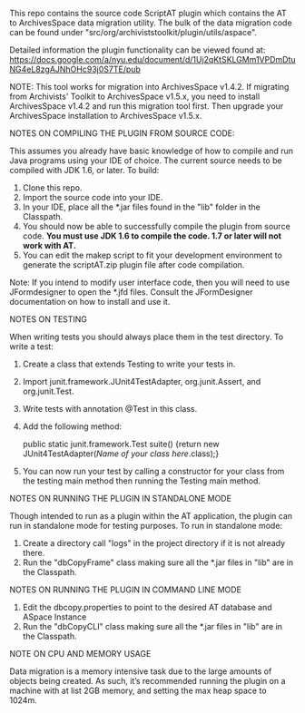 This repo contains the source code ScriptAT plugin which contains the AT to ArchivesSpace data migration
utility. The bulk of the data migration code can be found under "src/org/archiviststoolkit/plugin/utils/aspace".

Detailed information the plugin functionality can be viewed found at:
https://docs.google.com/a/nyu.edu/document/d/1Uj2qKtSKLGMm1VPDmDtuNG4eL8zgAJNhOHc93j0S7TE/pub

NOTE: This tool works for migration into ArchivesSpace v1.4.2. If migrating from Archivists' Toolkit to ArchivesSpace v1.5.x, you need to install ArchivesSpace v1.4.2 and run this migration tool first.  Then upgrade your ArchivesSpace installation to ArchivesSpace v1.5.x.

NOTES ON COMPILING THE PLUGIN FROM SOURCE CODE:

This assumes you already have basic knowledge of how to compile and run Java programs using your
IDE of choice. The current source needs to be compiled with JDK 1.6, or later. To build:

1. Clone this repo.
2. Import the source code into your IDE.
3. In your IDE, place all the *.jar files found in the "lib" folder in the Classpath.
4. You should now be able to successfully compile the plugin from source code. **You must use JDK 1.6 to compile 
   the code. 1.7 or later will not work with AT.**
5. You can edit the makep script to fit your development environment to generate the scriptAT.zip plugin
   file after code compilation.

Note: If you intend to modify user interface code, then you will need to use JFormdesigner to open
the *.jfd files. Consult the JFormDesigner documentation on how to install and use it.

NOTES ON TESTING

When writing tests you should always place them in the test directory. To write a test:

1. Create a class that extends Testing to write your tests in.
2. Import junit.framework.JUnit4TestAdapter, org.junit.Assert, and org.junit.Test.
3. Write tests with annotation @Test in this class.
4. Add the following method:

    public static junit.framework.Test suite() {return new JUnit4TestAdapter(*Name of your class here*.class);}
5. You can now run your test by calling a constructor for your class from the testing main method then running the 
   Testing main method.

NOTES ON RUNNING THE PLUGIN IN STANDALONE MODE

Though intended to run as a plugin within the AT application, the plugin can run in standalone
mode for testing purposes. To run in standalone mode:

1. Create a directory call "logs" in the project directory if it is not already there.
2. Run the "dbCopyFrame" class making sure all the *.jar files in "lib" are in the Classpath.


NOTES ON RUNNING THE PLUGIN IN COMMAND LINE MODE

1. Edit the dbcopy.properties to point to the desired AT database and ASpace Instance
2. Run the "dbCopyCLI" class making sure all the *.jar files in "lib" are in the Classpath.


NOTE ON CPU AND MEMORY USAGE

Data migration is a memory intensive task due to the large amounts of objects being created.
As such, it’s recommended running the plugin on a machine with at list 2GB memory, and setting
the max heap space to 1024m.
